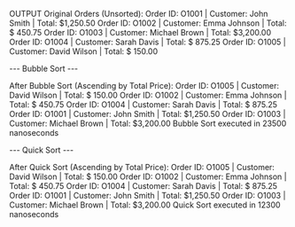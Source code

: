 OUTPUT
Original Orders (Unsorted):
Order ID: O1001  | Customer: John Smith      | Total: $1,250.50
Order ID: O1002  | Customer: Emma Johnson    | Total: $  450.75
Order ID: O1003  | Customer: Michael Brown   | Total: $3,200.00
Order ID: O1004  | Customer: Sarah Davis     | Total: $  875.25
Order ID: O1005  | Customer: David Wilson    | Total: $  150.00

--- Bubble Sort ---

After Bubble Sort (Ascending by Total Price):
Order ID: O1005  | Customer: David Wilson    | Total: $  150.00
Order ID: O1002  | Customer: Emma Johnson    | Total: $  450.75
Order ID: O1004  | Customer: Sarah Davis     | Total: $  875.25
Order ID: O1001  | Customer: John Smith      | Total: $1,250.50
Order ID: O1003  | Customer: Michael Brown   | Total: $3,200.00
Bubble Sort executed in 23500 nanoseconds

--- Quick Sort ---

After Quick Sort (Ascending by Total Price):
Order ID: O1005  | Customer: David Wilson    | Total: $  150.00
Order ID: O1002  | Customer: Emma Johnson    | Total: $  450.75
Order ID: O1004  | Customer: Sarah Davis     | Total: $  875.25
Order ID: O1001  | Customer: John Smith      | Total: $1,250.50
Order ID: O1003  | Customer: Michael Brown   | Total: $3,200.00
Quick Sort executed in 12300 nanoseconds
